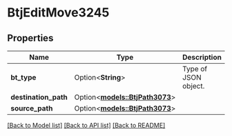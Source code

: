 # BtjEditMove3245

## Properties

Name | Type | Description | Notes
------------ | ------------- | ------------- | -------------
**bt_type** | Option<**String**> | Type of JSON object. | [optional]
**destination_path** | Option<[**models::BtjPath3073**](BTJPath-3073.md)> |  | [optional]
**source_path** | Option<[**models::BtjPath3073**](BTJPath-3073.md)> |  | [optional]

[[Back to Model list]](../README.md#documentation-for-models) [[Back to API list]](../README.md#documentation-for-api-endpoints) [[Back to README]](../README.md)


